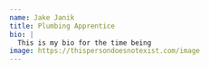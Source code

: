 ```yaml
---
name: Jake Janik
title: Plumbing Apprentice
bio: |
  This is my bio for the time being
image: https://thispersondoesnotexist.com/image
---
```

